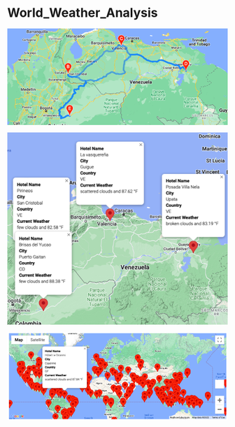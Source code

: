 # World_Weather_Analysis


![roadtrip](https://github.com/DartElina/World_Weather_Analysis/blob/6f6963d7ff93e436f8aa809986c8b6ab65f7d6c7/Vacation_Itinerary/WeatherPy_travel_map.png)


![trip_hotels](https://github.com/DartElina/World_Weather_Analysis/blob/6f6963d7ff93e436f8aa809986c8b6ab65f7d6c7/Vacation_Itinerary/WeatherPy_travel_map_markers.png)


![world marker map](https://github.com/DartElina/World_Weather_Analysis/blob/6f6963d7ff93e436f8aa809986c8b6ab65f7d6c7/Vacation_Search/WeatherPy_vacation_map.png)











